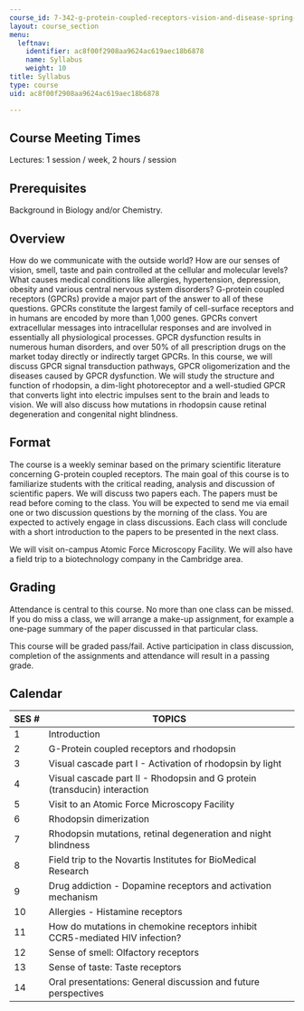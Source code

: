 ```yaml
---
course_id: 7-342-g-protein-coupled-receptors-vision-and-disease-spring-2007
layout: course_section
menu:
  leftnav:
    identifier: ac8f00f2908aa9624ac619aec18b6878
    name: Syllabus
    weight: 10
title: Syllabus
type: course
uid: ac8f00f2908aa9624ac619aec18b6878

---
```


Course Meeting Times
--------------------

Lectures: 1 session / week, 2 hours / session

Prerequisites
-------------

Background in Biology and/or Chemistry.

Overview
--------

How do we communicate with the outside world? How are our senses of vision, smell, taste and pain controlled at the cellular and molecular levels? What causes medical conditions like allergies, hypertension, depression, obesity and various central nervous system disorders? G-protein coupled receptors (GPCRs) provide a major part of the answer to all of these questions. GPCRs constitute the largest family of cell-surface receptors and in humans are encoded by more than 1,000 genes. GPCRs convert extracellular messages into intracellular responses and are involved in essentially all physiological processes. GPCR dysfunction results in numerous human disorders, and over 50% of all prescription drugs on the market today directly or indirectly target GPCRs. In this course, we will discuss GPCR signal transduction pathways, GPCR oligomerization and the diseases caused by GPCR dysfunction. We will study the structure and function of rhodopsin, a dim-light photoreceptor and a well-studied GPCR that converts light into electric impulses sent to the brain and leads to vision. We will also discuss how mutations in rhodopsin cause retinal degeneration and congenital night blindness.

Format
------

The course is a weekly seminar based on the primary scientific literature concerning G-protein coupled receptors. The main goal of this course is to familiarize students with the critical reading, analysis and discussion of scientific papers. We will discuss two papers each. The papers must be read before coming to the class. You will be expected to send me via email one or two discussion questions by the morning of the class. You are expected to actively engage in class discussions. Each class will conclude with a short introduction to the papers to be presented in the next class.

We will visit on-campus Atomic Force Microscopy Facility. We will also have a field trip to a biotechnology company in the Cambridge area.

Grading
-------

Attendance is central to this course. No more than one class can be missed. If you do miss a class, we will arrange a make-up assignment, for example a one-page summary of the paper discussed in that particular class.

This course will be graded pass/fail. Active participation in class discussion, completion of the assignments and attendance will result in a passing grade.

Calendar
--------

| SES # | TOPICS |
| --- | --- |
| 1 | Introduction |
| 2 | G-Protein coupled receptors and rhodopsin |
| 3 | Visual cascade part I - Activation of rhodopsin by light |
| 4 | Visual cascade part II - Rhodopsin and G protein (transducin) interaction |
| 5 | Visit to an Atomic Force Microscopy Facility |
| 6 | Rhodopsin dimerization |
| 7 | Rhodopsin mutations, retinal degeneration and night blindness |
| 8 | Field trip to the Novartis Institutes for BioMedical Research |
| 9 | Drug addiction - Dopamine receptors and activation mechanism |
| 10 | Allergies - Histamine receptors |
| 11 | How do mutations in chemokine receptors inhibit CCR5-mediated HIV infection? |
| 12 | Sense of smell: Olfactory receptors |
| 13 | Sense of taste: Taste receptors |
| 14 | Oral presentations: General discussion and future perspectives